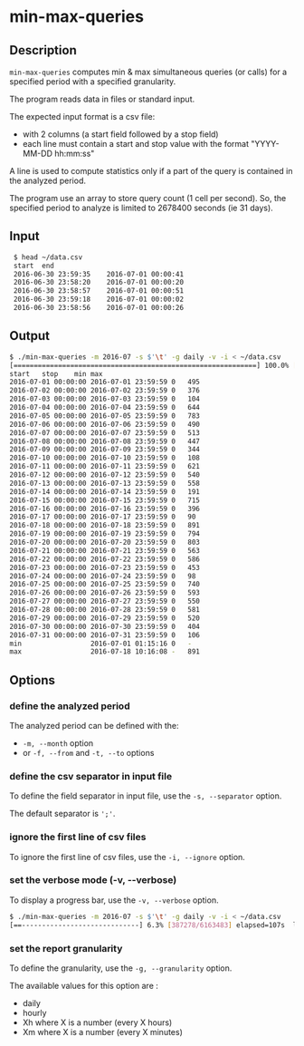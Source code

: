 # min-max-queries

## Description

`min-max-queries` computes min & max simultaneous queries (or calls) for a specified period with a specified granularity.

The program reads data in files or standard input.

The expected input format is a csv file:
- with 2 columns (a start field followed by a stop field)
- each line must contain a start and stop value with the format "YYYY-MM-DD hh:mm:ss"

A line is used to compute statistics only if a part of the query is contained in the analyzed period.

The program use an array to store query count (1 cell per second).
So, the specified period to analyze is limited to 2678400 seconds (ie 31 days).


## Input 

```bash
 $ head ~/data.csv
 start	end
 2016-06-30 23:59:35	2016-07-01 00:00:41
 2016-06-30 23:58:20	2016-07-01 00:00:20
 2016-06-30 23:58:57	2016-07-01 00:00:51
 2016-06-30 23:59:18	2016-07-01 00:00:02
 2016-06-30 23:58:56	2016-07-01 00:00:26
```  

## Output

```bash
$ ./min-max-queries -m 2016-07 -s $'\t' -g daily -v -i < ~/data.csv 
[============================================================] 100.0% [6163482/6163483] elapsed=1710s left=0s   
start	stop	min	max
2016-07-01 00:00:00	2016-07-01 23:59:59	0	495
2016-07-02 00:00:00	2016-07-02 23:59:59	0	376
2016-07-03 00:00:00	2016-07-03 23:59:59	0	104
2016-07-04 00:00:00	2016-07-04 23:59:59	0	644
2016-07-05 00:00:00	2016-07-05 23:59:59	0	783
2016-07-06 00:00:00	2016-07-06 23:59:59	0	490
2016-07-07 00:00:00	2016-07-07 23:59:59	0	513
2016-07-08 00:00:00	2016-07-08 23:59:59	0	447
2016-07-09 00:00:00	2016-07-09 23:59:59	0	344
2016-07-10 00:00:00	2016-07-10 23:59:59	0	108
2016-07-11 00:00:00	2016-07-11 23:59:59	0	621
2016-07-12 00:00:00	2016-07-12 23:59:59	0	540
2016-07-13 00:00:00	2016-07-13 23:59:59	0	558
2016-07-14 00:00:00	2016-07-14 23:59:59	0	191
2016-07-15 00:00:00	2016-07-15 23:59:59	0	715
2016-07-16 00:00:00	2016-07-16 23:59:59	0	396
2016-07-17 00:00:00	2016-07-17 23:59:59	0	90
2016-07-18 00:00:00	2016-07-18 23:59:59	0	891
2016-07-19 00:00:00	2016-07-19 23:59:59	0	794
2016-07-20 00:00:00	2016-07-20 23:59:59	0	803
2016-07-21 00:00:00	2016-07-21 23:59:59	0	563
2016-07-22 00:00:00	2016-07-22 23:59:59	0	586
2016-07-23 00:00:00	2016-07-23 23:59:59	0	453
2016-07-24 00:00:00	2016-07-24 23:59:59	0	98
2016-07-25 00:00:00	2016-07-25 23:59:59	0	740
2016-07-26 00:00:00	2016-07-26 23:59:59	0	593
2016-07-27 00:00:00	2016-07-27 23:59:59	0	550
2016-07-28 00:00:00	2016-07-28 23:59:59	0	581
2016-07-29 00:00:00	2016-07-29 23:59:59	0	520
2016-07-30 00:00:00	2016-07-30 23:59:59	0	404
2016-07-31 00:00:00	2016-07-31 23:59:59	0	106
min                	2016-07-01 01:15:16	0	-
max                	2016-07-18 10:16:08	-	891
```  


## Options 

### define the analyzed period

The analyzed period can be defined with the:
- `-m, --month` option
- or `-f, --from` and `-t, --to` options 

### define the csv separator in input file

To define the field separator in input file, use the `-s, --separator` option.
 
The default separator is `';'`. 

### ignore the first line of csv files

To ignore the first line of csv files, use the `-i, --ignore` option.

### set the verbose mode (-v, --verbose)

To display a progress bar, use the `-v, --verbose` option.

```bash
$ ./min-max-queries -m 2016-07 -s $'\t' -g daily -v -i < ~/data.csv 
[==-----------------------------] 6.3% [387278/6163483] elapsed=107s  left=1605s
```  

### set the report granularity

To define the granularity, use the `-g, --granularity` option.

The available values for this option are :
* daily
* hourly
* Xh where X is a number (every X hours)
* Xm where X is a number (every X minutes)

